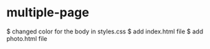 # multiple-page
$ changed color for the body in styles.css
$ add index.html file
$ add photo.html file
